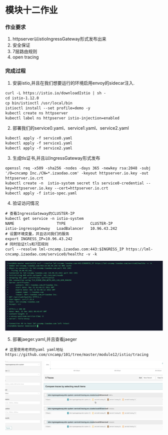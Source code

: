 # 模块十二作业

### 作业要求

1. httpserver以istioIngressGateway形式发布出来
2. 安全保证
3. 7层路由规则
4. open tracing

### 完成过程

1. 安装istio,并且在我们想要运行的环境启用envoy的sidecar注入.
```
curl -L https://istio.io/downloadIstio | sh -
cd istio-1.12.0
cp bin/istioctl /usr/local/bin
istioctl install --set profile=demo -y
kubectl create ns httpserver
kubectl label ns httpserver istio-injection=enabled
```

2. 部署我们的service0.yaml、service1.yaml、service2.yaml
```
kubectl apply -f service0.yaml
kubectl apply -f service1.yaml
kubectl apply -f service2.yaml
```
3. 生成tls证书,并且以IngressGateway形式发布
``` 
openssl req -x509 -sha256 -nodes -days 365 -newkey rsa:2048 -subj '/O=cncamp Inc./CN=*.izaodao.com' -keyout httpserver.io.key -out httpserver.io.crt
kubectl create -n  istio-system secret tls service0-credential --key=httpserver.io.key --cert=httpserver.io.crt
kubectl apply -f istio-spec.yaml
```
4. 验证访问情况
``` 
# 查看IngressGateway的CLUSTER-IP
kubectl get service -n istio-system 
NAME                   TYPE           CLUSTER-IP
istio-ingressgateway   LoadBalancer   10.96.43.242
# 设置环境变量，并且访问我们的服务
export INGRESS_IP=10.96.43.242
# 同时验证tls和7层规则
curl --resolve lml-cncamp.izaodao.com:443:$INGRESS_IP https://lml-cncamp.izaodao.com/service0/healthz -v -k
```
![]()![作业](./image/gateway.png)

5. 部署jaeger.yaml,并且查看jaeger
``` 
# 这里使用老师的yaml yaml地址https://github.com/cncamp/101/tree/master/module12/istio/tracing
```
![]()![作业](./image/jaeger.png)
